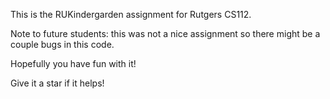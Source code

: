 This is the RUKindergarden assignment for Rutgers CS112. 

Note to future students: this was not a nice assignment so there might be a couple bugs in this code. 

Hopefully you have fun with it! 

Give it a star if it helps!
